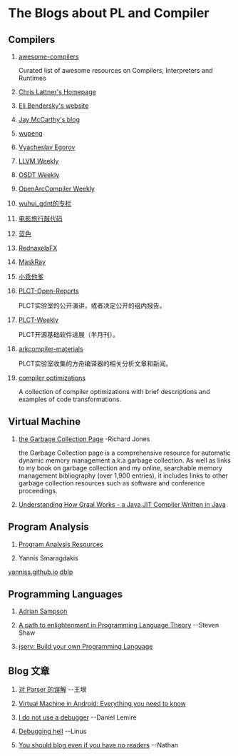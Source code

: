 # The Blogs about PL and Compiler

## Compilers

1. [awesome-compilers](https://github.com/aalhour/awesome-compilers)

    Curated list of awesome resources on Compilers, Interpreters and Runtimes

2. [Chris Lattner's Homepage](http://nondot.org/sabre/)

3. [Eli Bendersky's website](https://eli.thegreenplace.net/)

4. [Jay McCarthy's blog](https://jeapostrophe.github.io/)

5. [wupeng](https://pengwu.substack.com)

6. [Vyacheslav Egorov](https://mrale.ph/)

7. [LLVM Weekly](http://llvmweekly.org/)

8. [OSDT Weekly](https://github.com/hellogcc/osdt-weekly)

9. [OpenArcCompiler Weekly](https://zhuanlan.zhihu.com/llvm-clang)

10. [wuhui_gdnt的专栏](https://blog.csdn.net/wuhui_gdnt)

11. [电影旅行敲代码](https://blog.csdn.net/dashuniuniu)

12. [蓝色](https://www.zhihu.com/people/lan-se-52-30)

13. [RednaxelaFX](https://www.zhihu.com/people/rednaxelafx)

14. [MaskRay](http://maskray.me/)

15. [小乖他爹](https://www.zhihu.com/people/shiningning)

16. [PLCT-Open-Reports](https://github.com/isrc-cas/PLCT-Open-Reports)

    PLCT实验室的公开演讲，或者决定公开的组内报告。

17. [PLCT-Weekly](https://github.com/isrc-cas/PLCT-Weekly)

    PLCT开源基础软件进展（半月刊）。

18. [arkcompiler-materials](https://github.com/isrc-cas/arkcompiler-materials)

    PLCT实验室收集的方舟编译器的相关分析文章和新闻。

19. [compiler optimizations](https://compileroptimizations.com/index.html)

    A collection of compiler optimizations with brief descriptions and examples of code transformations. 

## Virtual Machine

1. [the Garbage Collection Page](https://www.cs.kent.ac.uk/people/staff/rej/gc.html) -Richard Jones

    the Garbage Collection page is a comprehensive resource for automatic dynamic memory management a.k.a garbage collection. As well as links to my book on garbage collection and my online, searchable memory management bibliography (over 1,900 entries), it includes links to other garbage collection resources such as software and conference proceedings.

2. [Understanding How Graal Works - a Java JIT Compiler Written in Java](https://chrisseaton.com/truffleruby/jokerconf17/)

## Program Analysis

1. [Program Analysis Resources](https://gist.github.com/MattPD/00573ee14bf85ccac6bed3c0678ddbef)

2. Yannis Smaragdakis

[yanniss.github.io](http://yanniss.github.io/)   [dblp](https://dblp.org/pid/s/YSmaragdakis.html)

## Programming Languages

1. [Adrian Sampson](https://www.cs.cornell.edu/~asampson/)

2. [A path to enlightenment in Programming Language Theory](https://steshaw.org/plt/) --Steven Shaw

3. [jserv: Build your own Programming Language](https://github.com/jserv/build-your-own-x#build-your-own-programming-language)

## Blog 文章

1. [对 Parser 的误解](http://www.yinwang.org/blog-cn/2015/09/19/parser) --王垠

2. [Virtual Machine in Android: Everything you need to know](https://android.jlelse.eu/virtual-machine-in-android-everything-you-need-to-know-9ec695f7313b)

3. [I do not use a debugger](https://lemire.me/blog/2016/06/21/i-do-not-use-a-debugger/) --Daniel Lemire

4. [Debugging hell](http://torvalds-family.blogspot.com/2008/12/debugging-hell.html) --Linus

5. [You should blog even if you have no readers](http://nathanmarz.com/blog/you-should-blog-even-if-you-have-no-readers.html) --Nathan
